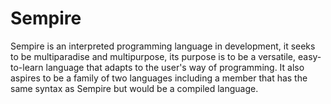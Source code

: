 # Sempire
Sempire is an interpreted programming language in development, it seeks to be multiparadise and multipurpose, its purpose is to be a versatile, easy-to-learn language that adapts to the user's way of programming. It also aspires to be a family of two languages including a member that has the same syntax as Sempire but would be a compiled language.

